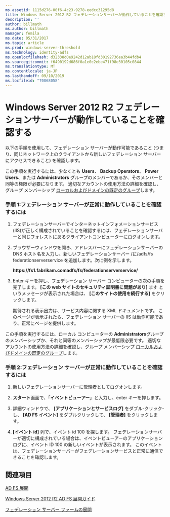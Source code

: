 ```yaml
---
ms.assetid: 1115d276-00f6-4c23-9278-eedcc31295d8
title: Windows Server 2012 R2 フェデレーションサーバーが動作していることを確認する
description: ''
author: billmath
ms.author: billmath
manager: femila
ms.date: 05/31/2017
ms.topic: article
ms.prod: windows-server-threshold
ms.technology: identity-adfs
ms.openlocfilehash: d32338d0e9242d12ab18fd30192736ea3b44fdb4
ms.sourcegitcommit: f6490192d686f0a1e0c2ebe471f98e30105c0844
ms.translationtype: MT
ms.contentlocale: ja-JP
ms.lasthandoff: 09/10/2019
ms.locfileid: "70868058"
---
```

# <a name="verify-your-windows-server-2012-r2-federation-server-is-operational"></a>Windows Server 2012 R2 フェデレーションサーバーが動作していることを確認する



以下の手順を使用して、フェデレーション サーバーが動作可能であること (つまり、同じネットワーク上のクライアントから新しいフェデレーション サーバーにアクセスできること) を確認します。  
  
この手順を実行するには、少なくとも **Users**、 **Backup Operators**、 **Power Users**、または **Administrators** グループのメンバーであるか、そのメンバーと同等の権限が必要になります。  適切なアカウントの使用方法の詳細を確認し、グループ メンバーシップ [ローカルおよびドメインの既定のグループ](https://go.microsoft.com/fwlink/?LinkId=83477)します。   
  
### <a name="procedure-1-to-verify-that-a-federation-server-is-operational"></a>手順 1:フェデレーション サーバーが正常に動作していることを確認するには  
  
1.  フェデレーションサーバーでインターネットインフォメーションサービス\(IIS\)が正しく構成されていることを確認するには、フェデレーションサーバーと同じフォレストにあるクライアントコンピューターにログオンします。  
  
2.  ブラウザーウィンドウを開き、アドレスバーにフェデレーションサーバーの DNS ホスト名を入力し、新しいフェデレーションサーバー \/に\/adfs\/fs federationserverservice を追加します。次に例を示します。  
  
    **https:\/\/fs1.fabrikam.comadfs\/fs\/federationserverservice\/**  
  
3.  Enter キーを押し、フェデレーション サーバー コンピューターの次の手順を完了します。 **[この web サイトのセキュリティ証明書に問題があり]** ます というメッセージが表示された場合は、 **[このサイトの使用を続行する]** をクリックします。  
  
    期待される表示出力は、サービス内容に関する XML ドキュメントです。 このページが表示されたら、フェデレーション サーバーの IIS は動作可能であり、正常にページを提供します。  
  
この手順を実行するには、ローカル コンピューターの **Administrators**グループのメンバーシップか、それと同等のメンバーシップが最低限必要です。  適切なアカウントの使用方法の詳細を確認し、グループ メンバーシップ [ローカルおよびドメインの既定のグループ](https://go.microsoft.com/fwlink/?LinkId=83477)します。   
  
### <a name="procedure-2-to-verify-that-a-federation-server-is-operational"></a>手順 2:フェデレーション サーバーが正常に動作していることを確認するには  
  
1.  新しいフェデレーションサーバーに管理者としてログオンします。  
  
2.  **スタート**画面で、「**イベントビューアー**」と入力し、enter キーを押します。  
  
3.  詳細ウィンドウで、 **[アプリケーションとサービスログ]** をダブル\-クリック\-し、 **[AD FS イベント]** をダブルクリックして、 **[管理者]** をクリックします。  
  
4.  **[イベント id]** 列で、イベント id 100 を探します。 フェデレーションサーバーが適切に構成されている場合は、イベントビューアーのアプリケーションログに、イベント ID 100 の新しいイベントが表示されます。 このイベントは、フェデレーションサーバーがフェデレーションサービスと正常に通信できることを確認します。  
  
## <a name="see-also"></a>関連項目 

[AD FS 展開](../../ad-fs/AD-FS-Deployment.md)  

[Windows Server 2012 R2 AD FS 展開ガイド](../../ad-fs/deployment/Windows-Server-2012-R2-AD-FS-Deployment-Guide.md)  
 
[フェデレーション サーバー ファームの展開](../../ad-fs/deployment/Deploying-a-Federation-Server-Farm.md)  
   
  

